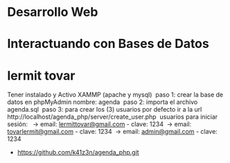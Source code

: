 # Desarrollo Web
# Interactuando con Bases de Datos
# lermit tovar
Tener instalado y Activo XAMMP (apache y mysql)&nbsp;
paso 1: crear la base de datos en phpMyAdmin nombre: agenda&nbsp;
paso 2: importa el archivo agenda.sql&nbsp;
paso 3: para crear los (3) usuarios por defecto ir a la url http://localhost/agenda_php/server/create_user.php&nbsp;
usuarios para iniciar sesión: &nbsp;
-> email: lermittovar@gmail.com  - clave: 1234&nbsp;
-> email: tovarlermit@gmail.com  - clave: 1234&nbsp;
-> email: admin@gmail.com  - clave: 1234&nbsp;
- https://github.com/k41z3n/agenda_php.git